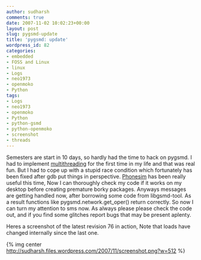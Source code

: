 ```yaml
---
author: sudharsh
comments: true
date: 2007-11-02 10:02:23+00:00
layout: post
slug: pygsmd-update
title: 'pygsmd: update'
wordpress_id: 82
categories:
- embedded
- FOSS and Linux
- linux
- Logs
- neo1973
- openmoko
- Python
tags:
- Logs
- neo1973
- openmoko
- Python
- python-gsmd
- python-openmoko
- screenshot
- threads
---
```


Semesters are start in 10 days, so hardly had the time to hack on pygsmd. I had to implement [multithreading](http://www.yolinux.com/TUTORIALS/LinuxTutorialPosixThreads.html) for the first time in my life and that was real fun. But I had to cope up with a stupid race condition which fortunately has been fixed after gdb put things in perspective. [Phonesim](http://unadventure.wordpress.com/2007/10/28/qpe-430-plus-qemu/) has been really useful this time, Now I can thoroughly check my code if it works on my desktop before creating premature borky packages. Anyways messages are getting handled now, after borrowing some code from libgsmd-tool. As a result functions like pygsmd.network.get_oper() return correctly. So now I can turn my attention to sms now. As always please please check the code out, and if you find some glitches report bugs that may be present aplenty.

Heres a screenshot of the latest revision 76 in action, Note that loads have changed internally since the last one.

{% img center http://sudharsh.files.wordpress.com/2007/11/screenshot.png?w=512 %}

